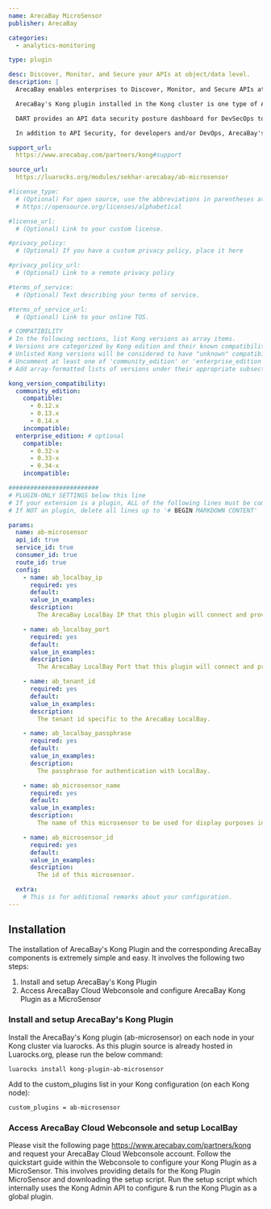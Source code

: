 ```yaml
---
name: ArecaBay MicroSensor
publisher: ArecaBay

categories:
  - analytics-monitoring

type: plugin

desc: Discover, Monitor, and Secure your APIs at object/data level.
description: |
  ArecaBay enables enterprises to Discover, Monitor, and Secure APIs at object/data level.

  ArecaBay's Kong plugin installed in the Kong cluster is one type of ArecaBay MicroSensors that are light-weight software components built to access real-time API call level data without any modification to the applications or their runtime. They enable ArecaBay’s <b>Dynamic API Risk Trackers (DART)</b> and <b>API DLP</b>: a set of API level trackers and Data Leakage Prevention.

  DART provides an API data security posture dashboard for DevSecOps to continuously discover and monitor APIs across all clouds with zero-impact to apps. DART’s anomaly detection enables API DLP to take policy action against highly targeted data fields and transactions. Please visit this <a href = "https://www.arecabay.com/dart/">link</a> for more details.

  In addition to API Security, for developers and/or DevOps, ArecaBay's Kong plugin can be used to monitor and log application API calls with selective object level data.  

support_url:
  https://www.arecabay.com/partners/kong#support

source_url:
  https://luarocks.org/modules/sekhar-arecabay/ab-microsensor

#license_type:
  # (Optional) For open source, use the abbreviations in parentheses at:
  # https://opensource.org/licenses/alphabetical

#license_url:
  # (Optional) Link to your custom license.

#privacy_policy:
  # (Optional) If you have a custom privacy policy, place it here

#privacy_policy_url:
  # (Optional) Link to a remote privacy policy

#terms_of_service:
  # (Optional) Text describing your terms of service.

#terms_of_service_url:
  # (Optional) Link to your online TOS.

# COMPATIBILITY
# In the following sections, list Kong versions as array items.
# Versions are categorized by Kong edition and their known compatibility.
# Unlisted Kong versions will be considered to have "unknown" compatibility.
# Uncomment at least one of 'community_edition' or 'enterprise_edition'.
# Add array-formatted lists of versions under their appropriate subsection.

kong_version_compatibility: 
  community_edition:
    compatible:
      - 0.12.x
      - 0.13.x
      - 0.14.x
    incompatible:
  enterprise_edition: # optional
    compatible:
      - 0.32-x
      - 0.33-x
      - 0.34-x
    incompatible:

#########################
# PLUGIN-ONLY SETTINGS below this line
# If your extension is a plugin, ALL of the following lines must be completed.
# If NOT an plugin, delete all lines up to '# BEGIN MARKDOWN CONTENT'

params: 
  name: ab-microsensor
  api_id: true
  service_id: true
  consumer_id: true
  route_id: true
  config: 
    - name: ab_localbay_ip
      required: yes
      default: 
      value_in_examples:
      description:
        The ArecaBay LocalBay IP that this plugin will connect and provide API event data.

    - name: ab_localbay_port
      required: yes
      default: 
      value_in_examples:
      description:
        The ArecaBay LocalBay Port that this plugin will connect and provide API event data.

    - name: ab_tenant_id
      required: yes
      default: 
      value_in_examples:
      description:
        The tenant id specific to the ArecaBay LocalBay.

    - name: ab_localbay_passphrase
      required: yes
      default: 
      value_in_examples:
      description:
        The passphrase for authentication with LocalBay.

    - name: ab_microsensor_name
      required: yes
      default: 
      value_in_examples:
      description:
        The name of this microsensor to be used for display purposes in the web console.

    - name: ab_microsensor_id
      required: yes
      default: 
      value_in_examples:
      description:
        The id of this microsensor.

  extra:
    # This is for additional remarks about your configuration.
---
```


## Installation
The installation of ArecaBay's Kong Plugin and the corresponding ArecaBay components is extremely simple and easy. It involves the following two steps:
1. Install and setup ArecaBay's Kong Plugin
2. Access ArecaBay Cloud Webconsole and configure ArecaBay Kong Plugin as a MicroSensor

### Install and setup ArecaBay's Kong Plugin
Install the ArecaBay's Kong plugin (ab-microsensor) on each node in your Kong cluster via luarocks. As this plugin source is already hosted in Luarocks.org, please run the below command:

```
luarocks install kong-plugin-ab-microsensor
```

Add to the custom_plugins list in your Kong configuration (on each Kong node):

```
custom_plugins = ab-microsensor
```

### Access ArecaBay Cloud Webconsole and setup LocalBay
Please visit the following page <a href = "https://www.arecabay.com/partners/kong">https://www.arecabay.com/partners/kong</a> and request your ArecaBay Cloud Webconsole account. Follow the quickstart guide within the Webconsole to configure your Kong Plugin as a MicroSensor. This involves providing details for the Kong Plugin MicroSensor and downloading the setup script. Run the setup script which internally uses the Kong Admin API to configure & run the Kong Plugin as a global plugin.  
